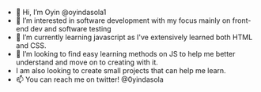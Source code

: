 - 👋 Hi, I’m Oyin @oyindasola1
- 👀 I’m interested in software development with my focus mainly on front-end dev and software testing
- 🌱 I’m currently learning javascript as I've extensively learned both HTML and CSS.
- 💞️ I’m looking to find easy learning methods on JS to help me better understand and move on to creating with it. 
- I am also looking to create small projects that can help me learn.
- 📫 You can reach me on twitter! @0yindasola

<!---
oyindasola1/oyindasola1 is a ✨ special ✨ repository because its `README.md` (this file) appears on your GitHub profile.
You can click the Preview link to take a look at your changes.
--->
